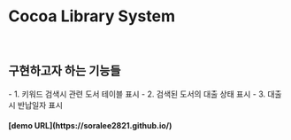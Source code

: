 <h1> Cocoa Library System </h1>
<br>
<h2> 구현하고자 하는 기능들 </h2>
- 1. 키워드 검색시 관련 도서 테이블 표시 
- 2. 검색된 도서의 대출 상태 표시 
- 3. 대출시 반납일자 표시
<br>
<h4>[demo URL](https://soralee2821.github.io/)</h3>
